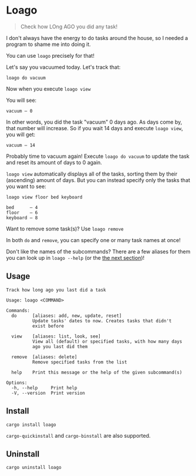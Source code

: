 # Loago

> Check how LOng AGO you did any task!

I don't always have the energy to do tasks around the house, so I needed a program to shame me into doing it.

You can use `loago` precisely for that!

Let's say you vacuumed today. Let's track that:

```
loago do vacuum
```

Now when you execute `loago view`

You will see:

```
vacuum — 0
```

In other words, you did the task "vacuum" 0 days ago. As days come by, that number will increase. So if you wait 14 days and execute `loago view`, you will get:

```
vacuum — 14
```

Probably time to vacuum again! Execute `loago do vacuum` to update the task and reset its amount of days to 0 again.

`loago view` automatically displays all of the tasks, sorting them by their (ascending) amount of days. But you can instead specify only the tasks that you want to see:

`loago view floor bed keyboard`
```
bed      — 4
floor    — 6
keyboard — 8
```

Want to remove some task(s)? Use `loago remove`

In both `do` and `remove`, you can specify one or many task names at once!

Don't like the names of the subcommands? There are a few aliases for them you can look up in `loago --help` (or the [the next section](##Usage))!

## Usage

```
Track how long ago you last did a task

Usage: loago <COMMAND>

Commands:
  do      [aliases: add, new, update, reset]
          Update tasks' dates to now. Creates tasks that didn't
          exist before

  view    [aliases: list, look, see]
          View all (default) or specified tasks, with how many days
          ago you last did them

  remove  [aliases: delete]
          Remove specified tasks from the list

  help    Print this message or the help of the given subcommand(s)

Options:
  -h, --help     Print help
  -V, --version  Print version
```

## Install

```
cargo install loago
```

`cargo-quickinstall` and `cargo-binstall` are also supported.

## Uninstall

```
cargo uninstall loago
```